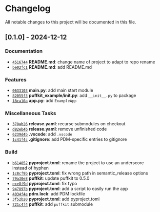 # Changelog

All notable changes to this project will be documented in this file.

## [0.1.0] - 2024-12-12

### Documentation

- [`4516744`](https://github.com/pufereq/template-repo/commit/4516744fefbc2f2e238ab86ef515acf7ca3147fb) **README.md**: change name of project to adapt to repo rename
- [`be02fc1`](https://github.com/pufereq/template-repo/commit/be02fc13847a8c9b06a3d2010e5960c83004972e) **README.md**: add README.md

### Features

- [`0633103`](https://github.com/pufereq/template-repo/commit/063310338a0b95a4247f4350c6f48be43f2f3d0f) **__main__.py**: add main start module
- [`82055f3`](https://github.com/pufereq/template-repo/commit/82055f3bfa596cef6cefc75fe2646eea685675d2) **puffkit_example/__init__.py**: add `__init__.py` to package
- [`18ca10a`](https://github.com/pufereq/template-repo/commit/18ca10abbc6a9a135fb562fe085b85a0e21cfe1c) **app.py**: add `ExampleApp`

### Miscellaneous Tasks

- [`378ab26`](https://github.com/pufereq/template-repo/commit/378ab2693aa0b75130d0986de6f9c9b0e98b1fa7) **release.yaml**: recurse submodules on checkout
- [`d82eb4b`](https://github.com/pufereq/template-repo/commit/d82eb4bb3758937d93f1f625999bfa2f64be847c) **release.yaml**: remove unfinished code
- [`6239d4b`](https://github.com/pufereq/template-repo/commit/6239d4bf18dcfec4a27a9a180914ed60bcb46748) **.vscode**: add `.vscode`
- [`1c41f4c`](https://github.com/pufereq/template-repo/commit/1c41f4c8c821d33785168475262b54c88340e976) **.gitignore**: add PDM-specific entries to gitignore

### Build

- [`b614852`](https://github.com/pufereq/template-repo/commit/b61485234d2f09deffd652dd63a0da32c70e26d1) **pyproject.toml**: rename the project to use an underscore instead of hyphen
- [`1c8cf9b`](https://github.com/pufereq/template-repo/commit/1c8cf9b27a1ff55f57f631149eeb083e35bf680f) **pyproject.toml**: fix wrong path in semantic_release options
- [`79a30e8`](https://github.com/pufereq/template-repo/commit/79a30e855c2462dd7f4783cdb61ce3b3e0b3f138) **puffkit**: update puffkit to 0.5.0
- [`ece8f9d`](https://github.com/pufereq/template-repo/commit/ece8f9de49e6b73ee9a43cfe1a41f7dc3959fdf8) **pyproject.toml**: fix typo
- [`947897b`](https://github.com/pufereq/template-repo/commit/947897b604af53221a509ebe8830b29af5ff5551) **pyproject.toml**: add a script to easily run the app
- [`4034f4e`](https://github.com/pufereq/template-repo/commit/4034f4ef382b0757cec3370ec1d0ad823346d73d) **pdm.lock**: add PDM lockfile
- [`3f52b20`](https://github.com/pufereq/template-repo/commit/3f52b201139738c707d7fc4903fa04103bd96957) **pyproject.toml**: add pyproject.toml
- [`721c4f4`](https://github.com/pufereq/template-repo/commit/721c4f46f531f528b1d47f612024c59b6d8a2aac) **puffkit**: add `puffkit` submodule

<!-- generated by git-cliff -->
